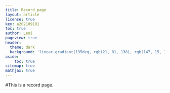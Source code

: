 ```yaml
---
title: Record page
layout: article
license: true
key: a202109101
toc: true
author: Leoi
pageview: true
header:
  theme: dark
  background: 'linear-gradient(135deg, rgb(21, 81, 138), rgb(147, 15, 131))'
aside:
    toc: true
sitemap: true
mathjax: true
---
```

#This is a record page.

